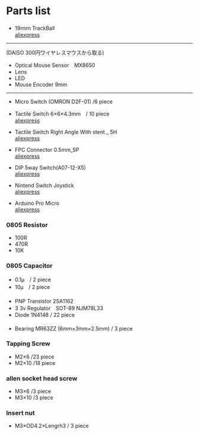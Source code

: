 # Parts list  

- 19ｍｍ TrackBall  
[aliexpress](https://www.aliexpress.com/item/1005003039585911.html?spm=a2g0o.detail.1000014.19.405f4a08ms8VQx&gps-id=pcDetailBottomMoreOtherSeller&scm=1007.40000.303897.0&scm_id=1007.40000.303897.0&scm-url=1007.40000.303897.0&pvid=a731370d-d380-491d-bfb3-71b697046ee4&_t=gps-id:pcDetailBottomMoreOtherSeller,scm-url:1007.40000.303897.0,pvid:a731370d-d380-491d-bfb3-71b697046ee4,tpp_buckets:668%232846%238109%23298&pdp_ext_f=%7B%22sku_id%22%3A%2212000023390290670%22%2C%22sceneId%22%3A%2230050%22%7D&pdp_npi=2%40dis%21JPY%212328.0%211793.0%21%21%21%21%21%40210312f816631597750385142e5643%2112000023390290670%21rec)  


-------------------------------------
(DAISO 300円ワイヤレスマウスから取る)
- Optical Mouse Sensor　MX8650  
- Lens  
- LED  
- Mouse Encoder 9mm  
-----------------------------------
  
  
- Micro Switch (OMRON D2F-01) /6 piece  

- Tactile Switch 6×6×4.3mm　/ 10 piece  
[aliexpress](https://www.aliexpress.com/item/1005001921970223.html?spm=a2g0o.order_list.0.0.23cc1802IYOi4a)  

- Tactile Switch Right Angle With stent _ 5H  
[aliexpress](https://www.aliexpress.com/item/32906656862.html?spm=a2g0o.order_list.0.0.21ef1802fu9zWF)  

- FPC Connector 0.5mm_5P  
[aliexpress](https://www.aliexpress.com/item/10000000478377.html?spm=a2g0o.order_list.0.0.4ffd1802y0xLD5)  

- DIP 5way Switch(A07-12-X5)  
[aliexpress](https://www.aliexpress.com/item/4000590085207.html?spm=a2g0o.detail.1000060.3.6e2135efvshVRd&gps-id=pcDetailBottomMoreThisSeller&scm=1007.13339.300834.0&scm_id=1007.13339.300834.0&scm-url=1007.13339.300834.0&pvid=169c9d8b-418e-4232-992f-b9812b1cd60d&_t=gps-id:pcDetailBottomMoreThisSeller,scm-url:1007.13339.300834.0,pvid:169c9d8b-418e-4232-992f-b9812b1cd60d,tpp_buckets:668%232846%238109%231935&pdp_ext_f=%7B%22sku_id%22%3A%2210000003460325014%22%2C%22sceneId%22%3A%223339%22%7D&pdp_npi=2%40dis%21JPY%21399.0%21399.0%21%21%21%21%21%402101d1bb16631616751134827ece49%2110000003460325014%21rec)  

- Nintend Switch Joystick  
[aliexpress](https://www.aliexpress.com/item/1005002623083913.html?spm=a2g0o.order_list.0.0.4ffd1802y0xLD5)  

- Arduino Pro Micro  
[aliexpress](https://www.aliexpress.com/item/32768308647.html?spm=a2g0o.order_list.0.0.4ffd1802y0xLD5)  

### 0805 Resistor  
- 100R  
- 470R  
- 10K  

### 0805 Capacitor  
- 0.1μ　/ 2 piece  
- 10μ　/ 2 piece   
  　
- PNP Transistor 2SA1162  
- 3 3v Regulator　SOT-89  NJM78L33  
- Diode  1N4148  / 22 piece  
　
- Bearing MR63ZZ (6mm×3mm×2.5mm) / 3 piece  

### Tapping Screw  
- M2×6 /23 piece  
- M2×10 /18 piece  

### allen socket head screw  
- M3×6 /3 piece  
- M3×10 /3 piece  

### Insert nut  
- M3×OD4.2×Lengrh3  / 3 piece  



